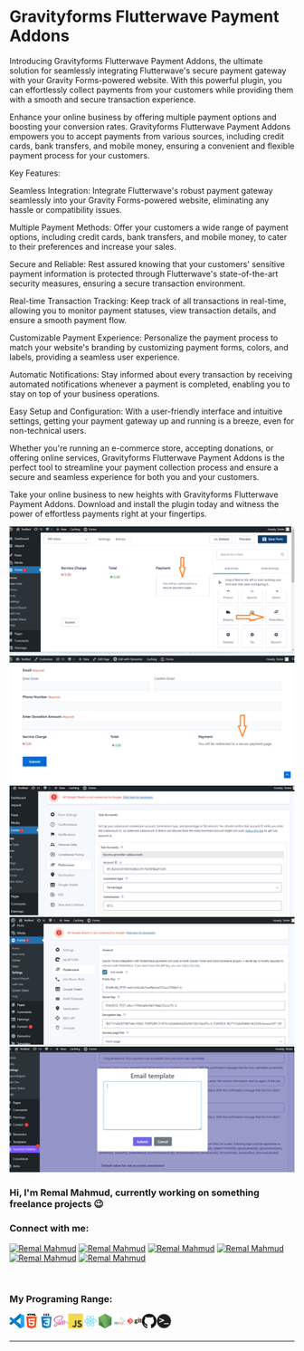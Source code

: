 # Gravityforms Flutterwave Payment Addons
Introducing Gravityforms Flutterwave Payment Addons, the ultimate solution for seamlessly integrating Flutterwave's secure payment gateway with your Gravity Forms-powered website. With this powerful plugin, you can effortlessly collect payments from your customers while providing them with a smooth and secure transaction experience.

Enhance your online business by offering multiple payment options and boosting your conversion rates. Gravityforms Flutterwave Payment Addons empowers you to accept payments from various sources, including credit cards, bank transfers, and mobile money, ensuring a convenient and flexible payment process for your customers.

Key Features:

Seamless Integration: Integrate Flutterwave's robust payment gateway seamlessly into your Gravity Forms-powered website, eliminating any hassle or compatibility issues.

Multiple Payment Methods: Offer your customers a wide range of payment options, including credit cards, bank transfers, and mobile money, to cater to their preferences and increase your sales.

Secure and Reliable: Rest assured knowing that your customers' sensitive payment information is protected through Flutterwave's state-of-the-art security measures, ensuring a secure transaction environment.

Real-time Transaction Tracking: Keep track of all transactions in real-time, allowing you to monitor payment statuses, view transaction details, and ensure a smooth payment flow.

Customizable Payment Experience: Personalize the payment process to match your website's branding by customizing payment forms, colors, and labels, providing a seamless user experience.

Automatic Notifications: Stay informed about every transaction by receiving automated notifications whenever a payment is completed, enabling you to stay on top of your business operations.

Easy Setup and Configuration: With a user-friendly interface and intuitive settings, getting your payment gateway up and running is a breeze, even for non-technical users.

Whether you're running an e-commerce store, accepting donations, or offering online services, Gravityforms Flutterwave Payment Addons is the perfect tool to streamline your payment collection process and ensure a secure and seamless experience for both you and your customers.

Take your online business to new heights with Gravityforms Flutterwave Payment Addons. Download and install the plugin today and witness the power of effortless payments right at your fingertips.



![Editor](/templates/screenshot/editor.png)
![Form](/templates/screenshot/form.png)
![Form Setup](/templates/screenshot/form-setup.png)
![Settings](/templates/screenshot/settings.png)
![Email template](/templates/screenshot/email-template.png)
<!-- ![Confirm](/templates/screenshot/confirmation.png) -->


<!-- <img src="!/assets/img/popup" alt="YouTube"> -->
### Hi, I'm Remal Mahmud, currently working on something freelance projects 😉
### Connect with me:

[<img src="https://img.shields.io/badge/Upwork-14a800?&style=for-the-badge&logo=upwork&logoColor=white" height="25" alt="Remal Mahmud">](https://www.upwork.com/freelancers/~01446594f65128aede?s=general)
[<img src="https://img.shields.io/badge/Fiverr-1dbf73?&style=for-the-badge&logo=fiverr&logoColor=white" height="25" alt="Remal Mahmud">](https://www.fiverr.com/mahmud_remal)
[<img src="https://img.shields.io/badge/Twitter-1d9bf0?&style=for-the-badge&logo=twitter&logoColor=white" height="25" alt="Remal Mahmud">](https://twitter.com/mahmud_remal/)
[<img src="https://img.shields.io/badge/Linkedin-0b66c3?&style=for-the-badge&logo=linkedin&logoColor=white" height="25" alt="Remal Mahmud">](https://www.linkedin.com/in/mahmudremal/)
[<img src="https://img.shields.io/badge/Facebook-3b5999?&style=for-the-badge&logo=facebook&logoColor=white" height="25" alt="Remal Mahmud">](https://www.facebook.com/mahmudremal/)
[<img src="https://img.shields.io/badge/Buy%20Me%20a%20Coffee-fe7d37?&style=for-the-badge" height="25" alt="Remal Mahmud">](https://www.buymeacoffee.com/mahmudremal/)

<br />

### My Programing Range:

<img align="left" alt="Visual Studio Code" width="26px" src="https://raw.githubusercontent.com/github/explore/80688e429a7d4ef2fca1e82350fe8e3517d3494d/topics/visual-studio-code/visual-studio-code.png" />
<img align="left" alt="HTML5" width="26px" src="https://raw.githubusercontent.com/github/explore/80688e429a7d4ef2fca1e82350fe8e3517d3494d/topics/html/html.png" />
<img align="left" alt="CSS3" width="26px" src="https://raw.githubusercontent.com/github/explore/80688e429a7d4ef2fca1e82350fe8e3517d3494d/topics/css/css.png" />
<img align="left" alt="Sass" width="26px" src="https://raw.githubusercontent.com/github/explore/80688e429a7d4ef2fca1e82350fe8e3517d3494d/topics/sass/sass.png" />
<img align="left" alt="JavaScript" width="26px" src="https://raw.githubusercontent.com/github/explore/80688e429a7d4ef2fca1e82350fe8e3517d3494d/topics/javascript/javascript.png" />
<img align="left" alt="React" width="26px" src="https://raw.githubusercontent.com/github/explore/80688e429a7d4ef2fca1e82350fe8e3517d3494d/topics/react/react.png" />
<img align="left" alt="Node.js" width="26px" src="https://raw.githubusercontent.com/github/explore/80688e429a7d4ef2fca1e82350fe8e3517d3494d/topics/nodejs/nodejs.png" />
<img align="left" alt="MySQL" width="26px" src="https://raw.githubusercontent.com/github/explore/80688e429a7d4ef2fca1e82350fe8e3517d3494d/topics/mysql/mysql.png" />
<img align="left" alt="Git" width="26px" src="https://raw.githubusercontent.com/github/explore/80688e429a7d4ef2fca1e82350fe8e3517d3494d/topics/git/git.png" />
<img align="left" alt="GitHub" width="26px" src="https://raw.githubusercontent.com/github/explore/78df643247d429f6cc873026c0622819ad797942/topics/github/github.png" />
<img align="left" alt="HTML5" width="26px" src="https://raw.githubusercontent.com/github/explore/80688e429a7d4ef2fca1e82350fe8e3517d3494d/topics/terminal/terminal.png" />
<br />
<br />

---